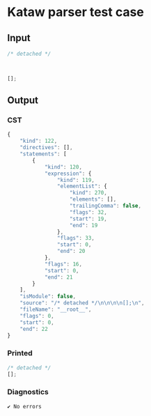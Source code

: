 # Kataw parser test case

## Input

`````js
/* detached */



[];

`````

## Output

### CST

```javascript
{
    "kind": 122,
    "directives": [],
    "statements": [
        {
            "kind": 120,
            "expression": {
                "kind": 119,
                "elementList": {
                    "kind": 270,
                    "elements": [],
                    "trailingComma": false,
                    "flags": 32,
                    "start": 19,
                    "end": 19
                },
                "flags": 33,
                "start": 0,
                "end": 20
            },
            "flags": 16,
            "start": 0,
            "end": 21
        }
    ],
    "isModule": false,
    "source": "/* detached */\n\n\n\n[];\n",
    "fileName": "__root__",
    "flags": 0,
    "start": 0,
    "end": 22
}
```

### Printed

```javascript
/* detached */
[];

```

### Diagnostics

```javascript
✔ No errors
```

